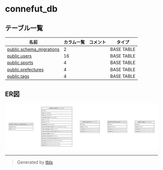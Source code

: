 # connefut_db

## テーブル一覧

| 名前 | カラム一覧 | コメント | タイプ |
| ---- | ------- | ------- | ---- |
| [public.schema_migrations](public.schema_migrations.md) | 2 |  | BASE TABLE |
| [public.users](public.users.md) | 16 |  | BASE TABLE |
| [public.sports](public.sports.md) | 4 |  | BASE TABLE |
| [public.prefectures](public.prefectures.md) | 4 |  | BASE TABLE |
| [public.tags](public.tags.md) | 4 |  | BASE TABLE |

## ER図

![er](schema.svg)

---

> Generated by [tbls](https://github.com/k1LoW/tbls)
